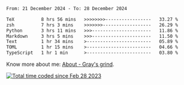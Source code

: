 <!--START_SECTION:waka-->

```txt
From: 21 December 2024 - To: 28 December 2024

TeX          8 hrs 56 mins   >>>>>>>>-----------------   33.27 %
zsh          7 hrs 3 mins    >>>>>>>------------------   26.29 %
Python       3 hrs 11 mins   >>>----------------------   11.86 %
Markdown     3 hrs 5 mins    >>>----------------------   11.50 %
Text         1 hr 34 mins    >------------------------   05.89 %
TOML         1 hr 15 mins    >------------------------   04.66 %
TypeScript   1 hr 1 min      >------------------------   03.80 %
```

<!--END_SECTION:waka-->

<!-- [![grayxu's github stats](https://github-readme-stats.vercel.app/api?username=grayxu&count_private=true&show_icons=true)](https://github.com/grayxu) -->

Know more about me: [About - Gray's grind](https://www.grayxu.cn/).
<p align="left">
  <a href="https://wakatime.com/@c69eb31e-43a1-463f-8968-c3449e386f57"><img src="https://wakatime.com/badge/user/c69eb31e-43a1-463f-8968-c3449e386f57.svg" title="Total time coded since Feb 28 2023" /></a>
</p>

